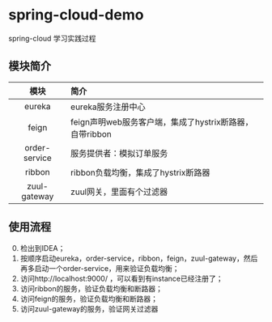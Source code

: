 # spring-cloud-demo
spring-cloud 学习实践过程

## 模块简介
模块  | 简介   
:-:|:- 
eureka | eureka服务注册中心
feign | feign声明web服务客户端，集成了hystrix断路器，自带ribbon
order-service | 服务提供者：模拟订单服务
ribbon | ribbon负载均衡，集成了hystrix断路器
zuul-gateway | zuul网关，里面有个过滤器

## 使用流程
0. 检出到IDEA；
1. 按顺序启动eureka，order-service，ribbon，feign，zuul-gateway，然后再多启动一个order-service，用来验证负载均衡；
2. 访问http://localhost:9000/ ，可以看到有instance已经注册了；
3. 访问ribbon的服务，验证负载均衡和断路器；
4. 访问feign的服务，验证负载均衡和断路器；
5. 访问zuul-gateway的服务，验证网关过滤器
